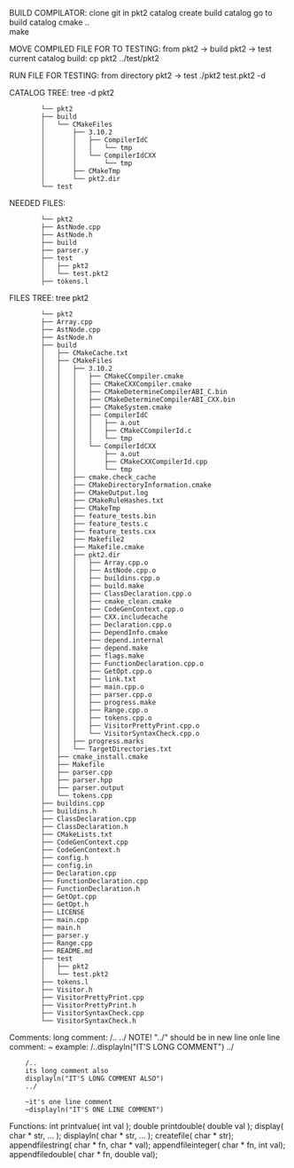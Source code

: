 

BUILD COMPILATOR:
	clone git in pkt2 catalog
	create build catalog
	go to build catalog
		cmake ..	
		make

MOVE COMPILED FILE FOR TO TESTING:
	from pkt2 -> build
	pkt2 -> test
	current catalog build:
		cp pkt2 ../test/pkt2

RUN FILE FOR TESTING:
	from directory pkt2 -> test
	./pkt2 test.pkt2 -d


CATALOG TREE:
	tree -d pkt2

		    └── pkt2
			├── build
			│   └── CMakeFiles
			│       ├── 3.10.2
			│       │   ├── CompilerIdC
			│       │   │   └── tmp
			│       │   └── CompilerIdCXX
			│       │       └── tmp
			│       ├── CMakeTmp
			│       └── pkt2.dir
			└── test
NEEDED FILES:

		    └── pkt2
			├── AstNode.cpp
			├── AstNode.h
			├── build
			├── parser.y
			├── test
			│   ├── pkt2
			│   └── test.pkt2
			├── tokens.l

FILES TREE:
	tree pkt2

		    └── pkt2
			├── Array.cpp
			├── AstNode.cpp
			├── AstNode.h
			├── build
			│   ├── CMakeCache.txt
			│   ├── CMakeFiles
			│   │   ├── 3.10.2
			│   │   │   ├── CMakeCCompiler.cmake
			│   │   │   ├── CMakeCXXCompiler.cmake
			│   │   │   ├── CMakeDetermineCompilerABI_C.bin
			│   │   │   ├── CMakeDetermineCompilerABI_CXX.bin
			│   │   │   ├── CMakeSystem.cmake
			│   │   │   ├── CompilerIdC
			│   │   │   │   ├── a.out
			│   │   │   │   ├── CMakeCCompilerId.c
			│   │   │   │   └── tmp
			│   │   │   └── CompilerIdCXX
			│   │   │       ├── a.out
			│   │   │       ├── CMakeCXXCompilerId.cpp
			│   │   │       └── tmp
			│   │   ├── cmake.check_cache
			│   │   ├── CMakeDirectoryInformation.cmake
			│   │   ├── CMakeOutput.log
			│   │   ├── CMakeRuleHashes.txt
			│   │   ├── CMakeTmp
			│   │   ├── feature_tests.bin
			│   │   ├── feature_tests.c
			│   │   ├── feature_tests.cxx
			│   │   ├── Makefile2
			│   │   ├── Makefile.cmake
			│   │   ├── pkt2.dir
			│   │   │   ├── Array.cpp.o
			│   │   │   ├── AstNode.cpp.o
			│   │   │   ├── buildins.cpp.o
			│   │   │   ├── build.make
			│   │   │   ├── ClassDeclaration.cpp.o
			│   │   │   ├── cmake_clean.cmake
			│   │   │   ├── CodeGenContext.cpp.o
			│   │   │   ├── CXX.includecache
			│   │   │   ├── Declaration.cpp.o
			│   │   │   ├── DependInfo.cmake
			│   │   │   ├── depend.internal
			│   │   │   ├── depend.make
			│   │   │   ├── flags.make
			│   │   │   ├── FunctionDeclaration.cpp.o
			│   │   │   ├── GetOpt.cpp.o
			│   │   │   ├── link.txt
			│   │   │   ├── main.cpp.o
			│   │   │   ├── parser.cpp.o
			│   │   │   ├── progress.make
			│   │   │   ├── Range.cpp.o
			│   │   │   ├── tokens.cpp.o
			│   │   │   ├── VisitorPrettyPrint.cpp.o
			│   │   │   └── VisitorSyntaxCheck.cpp.o
			│   │   ├── progress.marks
			│   │   └── TargetDirectories.txt
			│   ├── cmake_install.cmake
			│   ├── Makefile
			│   ├── parser.cpp
			│   ├── parser.hpp
			│   ├── parser.output
			│   └── tokens.cpp
			├── buildins.cpp
			├── buildins.h
			├── ClassDeclaration.cpp
			├── ClassDeclaration.h
			├── CMakeLists.txt
			├── CodeGenContext.cpp
			├── CodeGenContext.h
			├── config.h
			├── config.in
			├── Declaration.cpp
			├── FunctionDeclaration.cpp
			├── FunctionDeclaration.h
			├── GetOpt.cpp
			├── GetOpt.h
			├── LICENSE
			├── main.cpp
			├── main.h
			├── parser.y
			├── Range.cpp
			├── README.md
			├── test
			│   ├── pkt2
			│   └── test.pkt2
			├── tokens.l
			├── Visitor.h
			├── VisitorPrettyPrint.cpp
			├── VisitorPrettyPrint.h
			├── VisitorSyntaxCheck.cpp
			└── VisitorSyntaxCheck.h

Comments:
	long comment:
		/..
		../
		NOTE! "../" should be in new line
	onle line comment: 
		~
	example:
		/..displayln("IT'S LONG COMMENT")
		../

		/..
		its long comment also
		displayln("IT'S LONG COMMENT ALSO")
		../

		~it's one line comment
		~displayln("IT'S ONE LINE COMMENT")

Functions:
	int printvalue( int val );
	double printdouble( double val );
	display( char * str, ... );
	displayln( char * str, ... );
	createfile( char * str);
	appendfilestring(  char * fn, char * val);
	appendfileinteger(  char * fn, int val);
	appendfiledouble(  char * fn, double val);
